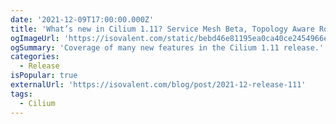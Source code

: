 ```yaml
---
date: '2021-12-09T17:00:00.000Z'
title: 'What’s new in Cilium 1.11? Service Mesh Beta, Topology Aware Routing, OpenTelemetry'
ogImageUrl: 'https://isovalent.com/static/bebd46e81195ea0ca40ce2454966e212/d5ccc/ogimage.jpg'
ogSummary: 'Coverage of many new features in the Cilium 1.11 release.'
categories:
  - Release
isPopular: true
externalUrl: 'https://isovalent.com/blog/post/2021-12-release-111'
tags:
  - Cilium
---
```

